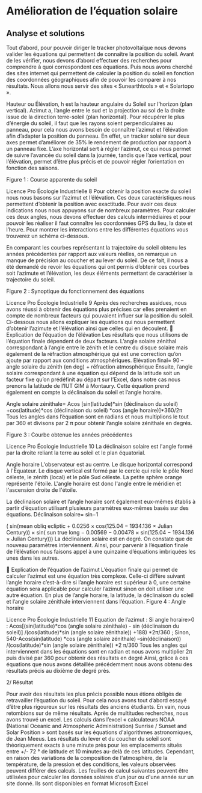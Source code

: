 # Amélioration de l’équation solaire

## Analyse et solutions

Tout d’abord, pour pouvoir diriger le tracker photovoltaïque nous devons
valider les équations qui permettent de connaître la position du soleil.
Avant de les vérifier, nous devons d’abord effectuer des recherches pour
comprendre à quoi correspondent ces équations. Puis nous avons cherché des
sites internet qui permettent de calculer la position du soleil en fonction des
coordonnées géographiques afin de pouvoir les comparer à nos résultats.
Nous allons nous servir des sites « Sunearthtools » et « Solartopo ».

Hauteur ou Élévation, h est la hauteur angulaire du Soleil sur l’horizon (plan
vertical).
Azimut a, l’angle entre le sud et la projection au sol de la droite issue de la
direction terre-soleil (plan horizontal).
Pour récupérer le plus d’énergie du soleil, il faut que les rayons soient
perpendiculaires au panneau, pour cela nous avons besoin de connaître
l’azimut et l’élévation afin d’adapter la position du panneau.
En effet, un tracker solaire sur deux axes permet d’améliorer de 35% le
rendement de production par rapport à un panneau fixe.
L’axe horizontal sert à régler l’azimut, ce qui nous permet de suivre l’avancée
du soleil dans la journée, tandis que l’axe vertical, pour l’élévation, permet
d’être plus précis et de pouvoir régler l’orientation en fonction des saisons.

Figure 1 : Course apparente du soleil

Licence Pro Écologie Industrielle 8
Pour obtenir la position exacte du soleil nous nous basons sur l’azimut et
l’élévation. Ces deux caractéristiques nous permettent d’obtenir la position
avec exactitude. Pour avoir ces deux indications nous nous appuyons sur de
nombreux paramètres.
Pour calculer ces deux angles, nous devons effectuer des calculs
intermédiaires et pour pouvoir les réaliser il faut connaître les coordonnées GPS
du lieu, la date et l’heure.
Pour montrer les interactions entre les différentes équations vous trouverez un
schéma ci-dessous.

En comparant les courbes représentant la trajectoire du soleil obtenu les
années précédentes par rapport aux valeurs réelles, on remarque un manque
de précision au coucher et au lever du soleil.
De ce fait, il nous a été demandé de revoir les équations qui ont permis
d’obtenir ces courbes soit l’azimute et l’élévation, les deux éléments
permettant de caractériser la trajectoire du soleil.

Figure 2 : Synoptique du fonctionnement des équations

Licence Pro Écologie Industrielle 9
Après des recherches assidues, nous avons réussi à obtenir des équations plus
précises car elles prenaient en compte de nombreux facteurs qui pouvaient
influer sur la position du soleil. Ci-dessous nous allons expliquer les équations qui
nous permettent d’obtenir l’azimute et l’élévation ainsi que celles qui en
découlent.
 Explication de l’équation de l’élévation
Les résultats que nous utilisons de l’équation finale dépendent de deux
facteurs. L’angle solaire zénithal correspondant à l’angle entre le zénith et
le centre du disque solaire mais également de la réfraction atmosphérique
qui est une correction qu’on ajoute par rapport aux conditions
atmosphériques.
Elévation final= 90 – angle solaire du zénith (en deg) + réfraction
atmosphérique
Ensuite, l’angle solaire correspondant à une équation qui dépend de la
latitude soit un facteur fixe qu’on prédéfinit au départ sur l’Excel, dans notre
cas nous prenons la latitude de l’IUT GIM à Montaury. Cette équation prend
également en compte la déclinaison du soleil et l’angle horaire.

Angle solaire zénithale= Acos [sin(latitude)*sin (déclinaison du soleil)
+cos(latitude)*cos (déclinaison du soleil) *cos (angle horaire)]*360/2π
Tous les angles dans l’équation sont en radians et nous multiplions le tout
par 360 et divisons par 2 π pour obtenir l’angle solaire zénithale en degrés.

Figure 3 : Courbe obtenue les années précédentes

Licence Pro Écologie Industrielle 10
La déclinaison solaire est l'angle formé par la droite reliant la terre
au soleil et le plan équatorial.

Angle horaire
L'observateur est au centre. Le disque
horizontal correspond à l'Equateur. Le
disque vertical est formé par le cercle
qui relie le pôle Nord céleste,
le zénith (local) et le pôle Sud céleste.
La petite sphère orange représente
l'étoile. L'angle horaire est donc l'angle
entre le méridien et l'ascension droite
de l'étoile.

La déclinaison solaire et l’angle horaire sont également eux-mêmes établis à
partir d’équation utilisant plusieurs paramètres eux-mêmes basés sur des
équations.
Déclinaison solaire= sin−1

( sin(mean obliq ecliptic + 0.0256 × cos(125.04 −
1934.136 × Julian Century)) × sin( sun true long − 0.00569 − 0.00478 × sin(125.04 −
1934.136 × Julian Century)))
La déclinaison solaire est en degré. On constate que de nouveau paramètres
interviennent.
Ainsi, pour parvenir à l’équation finale de l’élévation nous faisons appel à une
quinzaine d’équations imbriquées les unes dans les autres.

 Explication de l’équation de l’azimut
L’équation finale qui permet de calculer l’azimut est une équation très
complexe. Celle-ci diffère suivant l’angle horaire c’est-à-dire si l’angle horaire
est supérieur à 0, une certaine équation sera applicable pour calculer l’azimut
sinon on doit utiliser une autre équation. En plus de l’angle horaire, la latitude,
la déclinaison du soleil et l’angle solaire zénithale interviennent dans
l’équation.
Figure 4 : Angle horaire

Licence Pro Écologie Industrielle 11
Equation de l’azimut :
Si angle horaire>0 : Acos[(sin(latitude)*cos (angle solaire zénithale) - sin
(déclinaison du soleil)] /(cos(latitude)*sin (angle solaire zénithale)) +188)
*2π/360 ;
Sinon, 540-Acos(sin(latitude) *cos (angle solaire zénithale) –sin(déclinaison))
/(cos(latitude)*sin (angle solaire zénithale)) *2 π/360
Tous les angles qui interviennent dans les équations sont en radian et nous
avons multiplier 2π puis divisé par 360 pour obtenir des résultats en degré
Ainsi, grâce à ces équations que nous avons détaillée précédemment nous
avons obtenu des résultats précis au dixième de degré près.

2/ Résultat

Pour avoir des résultats les plus précis possible nous étions obligés de retravailler
l’équation du soleil.
Pour cela nous avons tout d’abord essayé d’être plus rigoureux sur les résultats
des anciens étudiants. En vain, nous retombions sur de même résultats.
Après de multitudes recherches, nous avons trouvé un excel. Les calculs dans
l’excel « calculateurs NOAA (National Oceanic and Atmospheric
Administration) Sunrise / Sunset and Solar Position » sont basés sur les équations
d'algorithmes astronomiques, de Jean Meeus. Les résultats du lever et du
coucher du soleil sont théoriquement exacts à une minute près pour les
emplacements situés entre +/- 72 ° de latitude et 10 minutes au-delà de ces
latitudes. Cependant, en raison des variations de la composition de
l'atmosphère, de la température, de la pression et des conditions, les valeurs
observées peuvent différer des calculs.
Les feuilles de calcul suivantes peuvent être utilisées pour calculer les données
solaires d'un jour ou d'une année sur un site donné. Ils sont disponibles en format
Microsoft Excel
